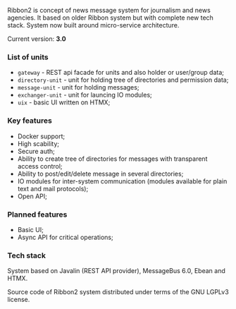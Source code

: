Ribbon2 is concept of news message system for journalism and news agencies. It based on older Ribbon system but with complete new tech stack. System now built around micro-service architecture.

Current version: **3.0**

### List of units
 - `gateway` - REST api facade for units and also holder or user/group data;
 - `directory-unit` - unit for holding tree of directories and permission data;
 - `message-unit` - unit for holding messages;
 - `exchanger-unit` - unit for launcing IO modules;
 - `uix` - basic UI written on HTMX;

### Key features
 - Docker support;
 - High scability;
 - Secure auth;
 - Ability to create tree of directories for messages with transparent access control;
 - Ability to post/edit/delete message in several directories;
 - IO modules for inter-system communication (modules available for plain text and mail protocols);
 - Open API;

### Planned features
 - Basic UI;
 - Async API for critical operations;

### Tech stack
System based on Javalin (REST API provider), MessageBus 6.0, Ebean and HTMX.

Source code of Ribbon2 system distributed under terms of the GNU LGPLv3 license.
